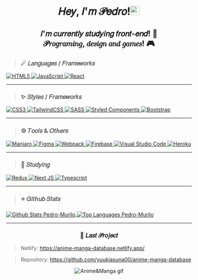 <h1 align="center"><strong>𝐻𝑒𝑦, 𝐼'𝑚 𝒫𝑒𝑑𝑟𝑜!</strong><img src="https://media.giphy.com/media/hvRJCLFzcasrR4ia7z/giphy.gif" width="25px"></h1>

<h2 align="center"><strong>𝐼'𝑚 𝑐𝑢𝑟𝑟𝑒𝑛𝑡𝑙𝑦 𝑠𝑡𝑢𝑑𝑦𝑖𝑛𝑔 𝑓𝑟𝑜𝑛𝑡-𝑒𝑛𝑑! 📂 </br> 𝒫𝑟𝑜𝑔𝑟𝑎𝑚𝑖𝑛𝑔, 𝑑𝑒𝑠𝑖𝑔𝑛 𝑎𝑛𝑑 𝑔𝑎𝑚𝑒𝑠! 🎮</strong></h2>

>### ☄ 𝐿𝑎𝑛𝑔𝑢𝑎𝑔𝑒𝑠 / 𝐹𝑟𝑎𝑚𝑒𝑤𝑜𝑟𝑘𝑠
<a href="https://github.com/Pedro-Murilo/">
  <img alt="HTML5" src="https://img.shields.io/badge/HTML5-E34F26?style=for-the-badge&logo=html5&logoColor=white" />
</a>
<a href="https://github.com/Pedro-Murilo/">
  <img alt="JavaScript" src="https://img.shields.io/badge/javascript%20-%23323330.svg?&style=for-the-badge&logo=javascript&logoColor=%23F7DF1E"/>
</a>
<a href="https://github.com/Pedro-Murilo/">
  <img alt="React" src="https://img.shields.io/badge/React-20232A?style=for-the-badge&logo=react&logoColor=61DAFB" />
 </a> 

---
>### ✨ 𝑆𝑡𝑦𝑙𝑒𝑠 / 𝐹𝑟𝑎𝑚𝑒𝑤𝑜𝑟𝑘𝑠
<a href="https://github.com/Pedro-Murilo/">
  <img alt="CSS3" src="https://img.shields.io/badge/CSS3-1572B6?style=for-the-badge&logo=css3&logoColor=white" />
</a>

<a href="https://github.com/Pedro-Murilo/">
  <img alt="TailwindCSS" src="https://img.shields.io/badge/tailwindcss%20-%2338B2AC.svg?&style=for-the-badge&logo=tailwind-css&logoColor=white"/>
</a>

<a href="https://github.com/Pedro-Murilo/">
  <img alt="SASS" src="https://img.shields.io/badge/SASS%20-hotpink.svg?&style=for-the-badge&logo=SASS&logoColor=white"/>
</a>

<a href="https://github.com/Pedro-Murilo/">
   <img alt="Styled Components" src="https://img.shields.io/badge/-Styled_Components-db7092?style=for-the-badge&logo=styled-components&logoColor=000" />
</a>

<a href="https://github.com/Pedro-Murilo/">
  <img alt="Bootstrap" src="https://img.shields.io/badge/bootstrap%20-%23563D7C.svg?&style=for-the-badge&logo=bootstrap&logoColor=white"/>
</a>

---
>### ⚙ 𝑇𝑜𝑜𝑙𝑠 & 𝑂𝑡ℎ𝑒𝑟𝑠

<a href="https://github.com/Pedro-Murilo/">
  <img alt="Manjaro" src="https://img.shields.io/badge/manjaro-%23323330.svg?&style=for-the-badge&logo=manjaro&logoColor=35BF5C" />
</a>

<a href="https://github.com/Pedro-Murilo/">
  <img alt="Figma" src="https://img.shields.io/badge/figma%20-%23F24E1E.svg?&style=for-the-badge&logo=figma&logoColor=white"/>
</a>

<a href="https://github.com/Pedro-Murilo/">
  <img alt="Webpack" src="https://img.shields.io/badge/webpack%20-%238DD6F9.svg?&style=for-the-badge&logo=webpack&logoColor=black" />
</a>

<a href="https://github.com/Pedro-Murilo/">
  <img alt="Firebase" src="https://img.shields.io/badge/firebase%20-%23039BE5.svg?&style=for-the-badge&logo=firebase"/>
</a>

<a href="https://github.com/Pedro-Murilo/">
  <img alt="Visual Studio Code" src="https://img.shields.io/badge/-Visual_Studio_Code-007ACC?style=for-the-badge&logo=visual-studio-code&logoColor=white"/>
</a>

<a href="https://github.com/Pedro-Murilo/">
  <img alt="Heroku" src="https://img.shields.io/badge/heroku%20-%23430098.svg?&style=for-the-badge&logo=heroku&logoColor=white"/>
</a>

---
>### 📒 𝑆𝑡𝑢𝑑𝑦𝑖𝑛𝑔
<a href="https://github.com/Pedro-Murilo/"> 
  <img alt="Redux" src="https://img.shields.io/badge/redux%20-%23593d88.svg?&style=for-the-badge&logo=redux&logoColor=white"/>
</a>
<a href="https://github.com/Pedro-Murilo/">
  <img alt="Next JS" src="https://img.shields.io/badge/next%20js%20-%23000000.svg?&style=for-the-badge&logo=next.js&logoColor=white"/>
</a>
<a href="https://github.com/Pedro-Murilo/">
  <img alt="Typescript" src="https://img.shields.io/badge/TypeScript-007ACC?style=for-the-badge&logo=typescript&logoColor=white" />
</a>

---
>### ⭐ 𝐺𝑖𝑡ℎ𝑢𝑏 𝑆𝑡𝑎𝑡𝑠
<a href="https://github.com/Pedro-Murilo/">
<img align="center" src="https://github-readme-stats.vercel.app/api?username=Pedro-Murilo&count_private=true&bg_color=DEG,222,B22222&text_color=000&title_color=FF8C00&hide_border=true&line_height=24&show_icons=true&icon_color=FF0000&custom_title=Stats&hide=issues" alt="Github Stats Pedro-Murilo" />
</a>
<a href="https://github.com/Pedro-Murilo/">
 <img align="center" src="https://github-readme-stats.vercel.app/api/top-langs/?username=Pedro-Murilo&hide=php,handlebars&langs_count=7&layout=compact&card_width=305&hide_border=true&bg_color=DEG,B22222,222&text_color=000&title_color=000" alt="Top Languages Pedro-Murilo" />
</a>


---
<h3 align="center">🌟 𝐿𝑎𝑠𝑡 𝒫𝑟𝑜𝑗𝑒𝑐𝑡</h3>

> Netlify: https://anime-manga-database.netlify.app/

> Repository: https://github.com/yuukiasuna00/anime-manga-database

<p align="center"><img src="https://github.com/yuukiasuna00/anime-manga-database/blob/main/.github/screen-1.gif" alt="Anime&Manga gif"/></p>
